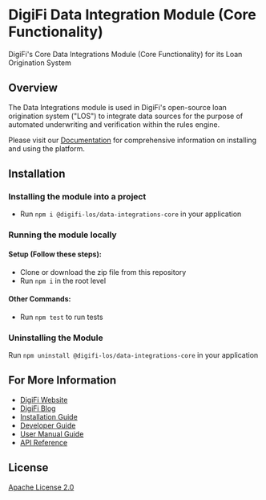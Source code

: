 # DigiFi Data Integration Module (Core Functionality)
  DigiFi's Core Data Integrations Module (Core Functionality) for its Loan Origination System
  
  ## Overview
  The Data Integrations module is used in DigiFi's open-source loan origination system ("LOS") to integrate data sources for the purpose of automated underwriting and verification within the rules engine. 
  
  Please visit our [Documentation](https://docs.digifi.io/) for comprehensive information on installing and using the platform.

  ## Installation

  ### Installing the module into a project

  * Run `npm i @digifi-los/data-integrations-core` in your application

  ### Running the module locally
  
  #### Setup (Follow these steps):
  * Clone or download the zip file from this repository
  * Run `npm i` in the root level

  #### Other Commands:
  * Run `npm test` to run tests
  
  ### Uninstalling the Module

  Run `npm uninstall @digifi-los/data-integrations-core` in your application
  
    
  ## For More Information

*   [DigiFi Website](https://www.digifi.io)
*   [DigiFi Blog](https://digifi.io/blog/)
*   [Installation Guide](https://docs.digifi.io/v3.0/docs/system-requirements)
*   [Developer Guide](https://docs.digifi.io/v3.0/docs/decision-engine)
*   [User Manual Guide](https://docs.digifi.io/v3.0/docs/overview-of-my-account)
*   [API Reference](https://docs.digifi.io/v3.0/reference)

## License

[Apache License 2.0](LICENSE)
